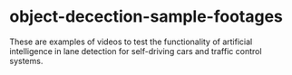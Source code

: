 # object-decection-sample-footages

These are examples of videos to test the functionality of artificial intelligence in lane detection for self-driving cars and traffic control systems.

